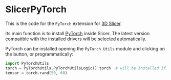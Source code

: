 # SlicerPyTorch

This is the code for the `PyTorch` extension for [3D Slicer](https://www.slicer.org/).

Its main function is to install [PyTorch](https://pytorch.org/) inside Slicer. The latest version compatible with the installed drivers will be selected automatically.

PyTorch can be installed opening the `PyTorch Utils` module and clicking on the button, or programmatically:

```python
import PyTorchUtils
torch = PyTorchUtils.PyTorchUtilsLogic().torch  # will be installed if necessary
tensor = torch.rand(50, 60)
```

